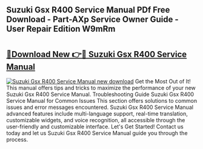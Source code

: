 ## Suzuki Gsx R400 Service Manual PDf Free Download - Part-AXp Service Owner Guide - User Repair Edition W9mRm

# <h2><a href="http://bc52980.oget.top/?id=Suzuki+Gsx+R400+Service+Manual">🔗Download New 👉🔴 Suzuki Gsx R400 Service Manual</a></h2>

[![Suzuki Gsx R400 Service Manual new download](https://i.imgur.com/5g1atiW.png)](http://bc52980.oget.top/?id=Suzuki+Gsx+R400+Service+Manual)
Get the Most Out of It! This manual offers tips and tricks to maximize the performance of your new Suzuki Gsx R400 Service Manual. Troubleshooting Guide Suzuki Gsx R400 Service Manual for Common Issues This section offers solutions to common issues and error messages encountered. Suzuki Gsx R400 Service Manual advanced features include multi-language support, real-time translation, customizable widgets, and voice recognition, all accessible through the user-friendly and customizable interface. Let's Get Started! Contact us today and let us Suzuki Gsx R400 Service Manual guide you through the process.
